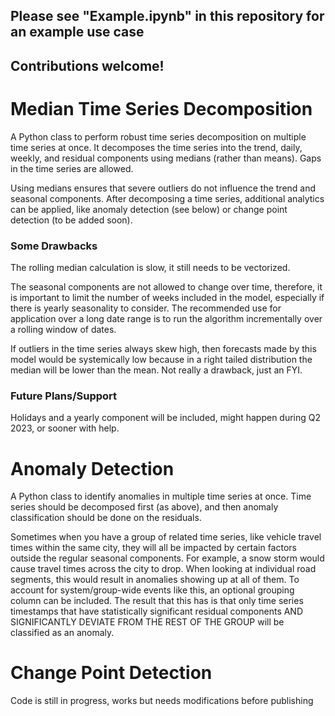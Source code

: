 ## Please see "Example.ipynb" in this repository for an example use case
## Contributions welcome!
# Median Time Series Decomposition

A Python class to perform robust time series decomposition on multiple time series at once. It decomposes the time series into the trend, daily, weekly, and residual components using medians (rather than means). Gaps in the time series are allowed.

Using medians ensures that severe outliers do not influence the trend and seasonal components. After decomposing a time series, additional analytics can be applied, like anomaly detection (see below) or change point detection (to be added soon).  

### Some Drawbacks
The rolling median calculation is slow, it still needs to be vectorized. 

The seasonal components are not allowed to change over time, therefore, it is important to limit the number of weeks included in the model, especially if there is yearly seasonality to consider. The recommended use for application over a long date range is to run the algorithm incrementally over a rolling window of dates.

If outliers in the time series always skew high, then forecasts made by this model would be systemically low because in a right tailed distribution the median will be lower than the mean. Not really a drawback, just an FYI.

### Future Plans/Support
Holidays and a yearly component will be included, might happen during Q2 2023, or sooner with help. 

# Anomaly Detection

A Python class to identify anomalies in multiple time series at once. Time series should be decomposed first (as above), and then anomaly classification should be done on the residuals. 

Sometimes when you have a group of related time series, like vehicle travel times within the same city, they will all be impacted by certain factors outside the regular seasonal components. For example, a snow storm would cause travel times across the city to drop. When looking at individual road segments, this would result in anomalies showing up at all of them. To account for system/group-wide events like this, an optional grouping column can be included. The result that this has is that only time series timestamps that have statistically significant residual components AND SIGNIFICANTLY DEVIATE FROM THE REST OF THE GROUP will be classified as an anomaly.

# Change Point Detection
Code is still in progress, works but needs modifications before publishing